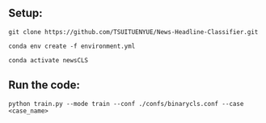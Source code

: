 ## Setup: 
```git clone https://github.com/TSUITUENYUE/News-Headline-Classifier.git``` 

```conda env create -f environment.yml``` 

```conda activate newsCLS```

## Run the code: 
```python train.py --mode train --conf ./confs/binarycls.conf --case <case_name> ```